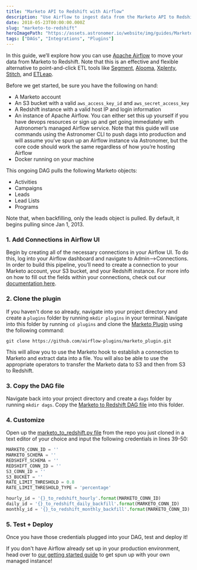 ```yaml
---
title: "Marketo API to Redshift with Airflow"
description: "Use Airflow to ingest data from the Marketo API to Redshift"
date: 2018-05-23T00:00:00.000Z
slug: "marketo-to-redshift"
heroImagePath: "https://assets.astronomer.io/website/img/guides/MarketoToRedshift_preview.png"
tags: ["DAGs", "Integrations", "Plugins"]
---
```


In this guide, we’ll explore how you can use [Apache Airflow](https://airflow.apache.org/) to move your data from Marketo to Redshift. Note that this is an effective and flexible alternative to point-and-click ETL tools like [Segment](https://segment.com), [Alooma](https://alooma.com), [Xplenty](https://www.xplenty.com), [Stitch](https://stitchdata.com), and [ETLeap](https://etleap.com/).

Before we get started, be sure you have the following on hand:

- A Marketo account
- An S3 bucket with a valid `aws_access_key_id` and `aws_secret_access_key`
- A Redshift instance with a valid host IP and login information
- An instance of Apache Airflow. You can either set this up yourself if you have devops resources or sign
  up and get going immediately with Astronomer’s managed Airflow service. Note that this guide will use
  commands using the Astronomer CLI to push dags into production and will assume you’ve spun up an Airflow
  instance via Astronomer, but the core code should work the same regardless of how you’re hosting Airflow
- Docker running on your machine

This ongoing DAG pulls the following Marketo objects:

- Activities
- Campaigns
- Leads
- Lead Lists
- Programs

Note that, when backfilling, only the leads object is pulled. By default, it begins
pulling since Jan 1, 2013.

### 1. Add Connections in Airflow UI

Begin by creating all of the necessary connections in your Airflow UI. To do this, log into your Airflow dashboard and navigate to Admin-->Connections. In order to build this pipeline, you’ll need to create a connection to your Marketo account, your S3 bucket, and your Redshift instance. For more info on how to fill out the fields within your connections, check out our [documentation here](https://www.astronomer.io/guides/connections/).

### 2. Clone the plugin

If you haven't done so already, navigate into your project directory and create a `plugins` folder by running  `mkdir plugins` in your terminal. Navigate into this folder by running `cd plugins` and clone the [Marketo Plugin](https://github.com/airflow-plugins/marketo_plugin) using the following command:

`git clone https://github.com/airflow-plugins/marketo_plugin.git`

This will allow you to use the Marketo hook to establish a connection to Marketo and extract data into a file. You will also be able to use the appropriate operators to transfer the Marketo data to S3 and then from S3 to Redshift.

### 3. Copy the DAG file

Navigate back into your project directory and create a `dags` folder by running `mkdir dags`. Copy the [Marketo to Redshift DAG file](https://github.com/airflow-plugins/Example-Airflow-DAGs/blob/master/etl/marketo_to_redshift.py) into this folder.

### 4. Customize

Open up the [marketo_to_redshift.py file](https://github.com/airflow-plugins/Example-Airflow-DAGs/blob/master/etl/marketo_to_redshift.py#L39) from the repo you just cloned in a text editor of your choice and input the following credentials in lines 39-50:

```python
MARKETO_CONN_ID = ''
MARKETO_SCHEMA = ''
REDSHIFT_SCHEMA = ''
REDSHIFT_CONN_ID = ''
S3_CONN_ID = ''
S3_BUCKET = ''
RATE_LIMIT_THRESHOLD = 0.8
RATE_LIMIT_THRESHOLD_TYPE = 'percentage'

hourly_id = '{}_to_redshift_hourly'.format(MARKETO_CONN_ID)
daily_id = '{}_to_redshift_daily_backfill'.format(MARKETO_CONN_ID)
monthly_id = '{}_to_redshift_monthly_backfill'.format(MARKETO_CONN_ID)
```

### 5. Test + Deploy

Once you have those credentials plugged into your DAG, test and deploy it!

If you don't have Airflow already set up in your production environment, head over to [our getting started guide](https://astronomer.io/docs/getting-started) to get spun up with your own managed instance!
